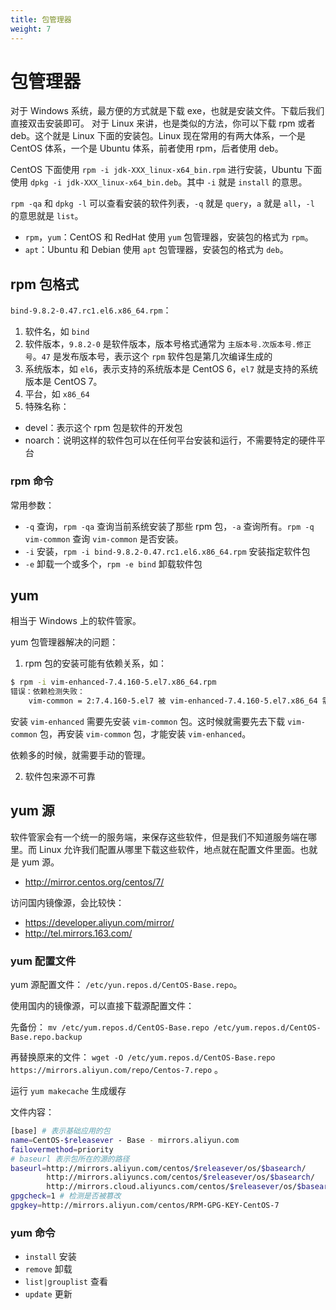 ```yaml
---
title: 包管理器
weight: 7
---
```


# 包管理器

对于 Windows 系统，最方便的方式就是下载 exe，也就是安装文件。下载后我们直接双击安装即可。
对于 Linux 来讲，也是类似的方法，你可以下载 rpm 或者 deb。这个就是 Linux 下面的安装包。Linux 现在常用的有两大体系，一个是 CentOS 体系，一个是 Ubuntu 体系，前者使用 rpm，后者使用 deb。

CentOS 下面使用 `rpm -i jdk-XXX_linux-x64_bin.rpm` 进行安装，Ubuntu 下面使用 `dpkg -i jdk-XXX_linux-x64_bin.deb`。其中 `-i` 就是 `install` 的意思。

`rpm -qa` 和 `dpkg -l` 可以查看安装的软件列表，`-q` 就是 `query`，`a` 就是 `all`，`-l` 的意思就是 `list`。

- `rpm`，`yum`：CentOS 和 RedHat 使用 `yum` 包管理器，安装包的格式为 `rpm`。
- `apt`：Ubuntu 和 Debian 使用 `apt` 包管理器，安装包的格式为 `deb`。

## rpm 包格式

`bind-9.8.2-0.47.rc1.el6.x86_64.rpm`：

1. 软件名，如 `bind`
2. 软件版本，`9.8.2-0` 是软件版本，版本号格式通常为 `主版本号.次版本号.修正号`。`47` 是发布版本号，表示这个 `rpm` 软件包是第几次编译生成的
3. 系统版本，如 `el6`，表示支持的系统版本是 CentOS 6，`el7` 就是支持的系统版本是 CentOS 7。
4. 平台，如 `x86_64`
5. 特殊名称：

- devel：表示这个 rpm 包是软件的开发包
- noarch：说明这样的软件包可以在任何平台安装和运行，不需要特定的硬件平台

### rpm 命令

常用参数：

- `-q` 查询，`rpm -qa` 查询当前系统安装了那些 rpm 包，`-a` 查询所有。`rpm -q vim-common` 查询 `vim-common` 是否安装。
- `-i` 安装，`rpm -i bind-9.8.2-0.47.rc1.el6.x86_64.rpm` 安装指定软件包
- `-e` 卸载一个或多个，`rpm -e bind` 卸载软件包

## yum

相当于 Windows 上的软件管家。

yum 包管理器解决的问题：

1. rpm 包的安装可能有依赖关系，如：

```bash
$ rpm -i vim-enhanced-7.4.160-5.el7.x86_64.rpm
错误：依赖检测失败：
    vim-common = 2:7.4.160-5.el7 被 vim-enhanced-7.4.160-5.el7.x86_64 需要
```

安装 `vim-enhanced` 需要先安装 `vim-common` 包。这时候就需要先去下载 `vim-common` 包，再安装 `vim-common` 包，才能安装 `vim-enhanced`。

依赖多的时候，就需要手动的管理。

2. 软件包来源不可靠

## yum 源

软件管家会有一个统一的服务端，来保存这些软件，但是我们不知道服务端在哪里。而 Linux 允许我们配置从哪里下载这些软件，地点就在配置文件里面。也就是 yum 源。

- <http://mirror.centos.org/centos/7/>

访问国内镜像源，会比较快：

- <https://developer.aliyun.com/mirror/>
- <http://tel.mirrors.163.com/>

### yum 配置文件

yum 源配置文件： `/etc/yun.repos.d/CentOS-Base.repo`。

使用国内的镜像源，可以直接下载源配置文件：

先备份：
`mv /etc/yum.repos.d/CentOS-Base.repo /etc/yum.repos.d/CentOS-Base.repo.backup`

再替换原来的文件：
`wget -O /etc/yum.repos.d/CentOS-Base.repo https://mirrors.aliyun.com/repo/Centos-7.repo` 。

运行 `yum makecache` 生成缓存

文件内容：

```bash
[base] # 表示基础应用的包
name=CentOS-$releasever - Base - mirrors.aliyun.com
failovermethod=priority
# baseurl 表示包所在的源的路径
baseurl=http://mirrors.aliyun.com/centos/$releasever/os/$basearch/
        http://mirrors.aliyuncs.com/centos/$releasever/os/$basearch/
        http://mirrors.cloud.aliyuncs.com/centos/$releasever/os/$basearch/
gpgcheck=1 # 检测是否被篡改
gpgkey=http://mirrors.aliyun.com/centos/RPM-GPG-KEY-CentOS-7
```

### yum 命令

- `install` 安装
- `remove` 卸载
- `list|grouplist` 查看
- `update` 更新
